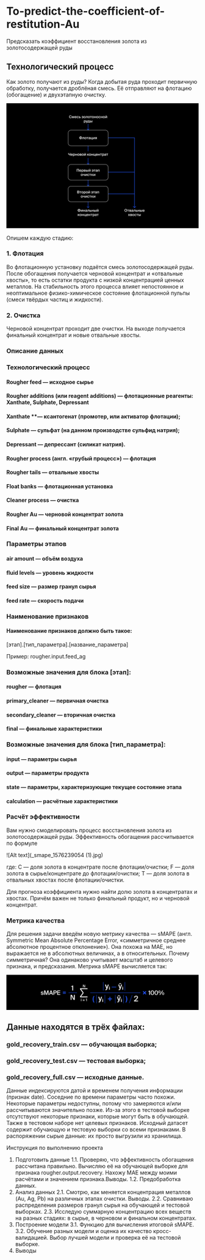 # To-predict-the-coefficient-of-restitution-Au
Предсказать коэффициент восстановления золота из золотосодержащей руды

## Технологический процесс

Как золото получают из руды?
Когда добытая руда проходит первичную обработку, получается дроблёная смесь. Её отправляют на флотацию (обогащение) и двухэтапную очистку.

![Alt text](viruchka_1576238830.jpg)

Опишем каждую стадию:

### 1. Флотация

Во флотационную установку подаётся смесь золотосодержащей руды. После обогащения получается черновой концентрат и «отвальные хвосты», то есть остатки продукта с низкой концентрацией ценных металлов.
На стабильность этого процесса влияет непостоянное и неоптимальное физико-химическое состояние флотационной пульпы (смеси твёрдых частиц и жидкости).

### 2. Очистка

Черновой концентрат проходит две очистки. На выходе получается финальный концентрат и новые отвальные хвосты.

### Описание данных

### Технологический процесс

#### Rougher feed — исходное сырье
#### Rougher additions (или reagent additions) — флотационные реагенты: Xanthate, Sulphate, Depressant
#### Xanthate **— ксантогенат (промотер, или активатор флотации);
#### Sulphate — сульфат (на данном производстве сульфид натрия);
#### Depressant — депрессант (силикат натрия).
#### Rougher process (англ. «грубый процесс») — флотация
#### Rougher tails — отвальные хвосты
#### Float banks — флотационная установка
#### Cleaner process — очистка
#### Rougher Au — черновой концентрат золота
#### Final Au — финальный концентрат золота

### Параметры этапов
#### air amount — объём воздуха
#### fluid levels — уровень жидкости
#### feed size — размер гранул сырья
#### feed rate — скорость подачи

### Наименование признаков

#### Наименование признаков должно быть такое:
[этап].[тип_параметра].[название_параметра]

Пример: rougher.input.feed_ag

### Возможные значения для блока [этап]:

#### rougher — флотация
#### primary_cleaner — первичная очистка
#### secondary_cleaner — вторичная очистка
#### final — финальные характеристики

### Возможные значения для блока [тип_параметра]:
#### input — параметры сырья
#### output — параметры продукта
#### state — параметры, характеризующие текущее состояние этапа
#### calculation — расчётные характеристики

### Расчёт эффективности

Вам нужно смоделировать процесс восстановления золота из золотосодержащей руды.
Эффективность обогащения рассчитывается по формуле

![Alt text](_smape_1576239054 (1).jpg)

где:
C — доля золота в концентрате после флотации/очистки;
F — доля золота в сырье/концентрате до флотации/очистки;
T — доля золота в отвальных хвостах после флотации/очистки.

Для прогноза коэффициента нужно найти долю золота в концентратах и хвостах. Причём важен не только финальный продукт, но и черновой концентрат.

### Метрика качества
Для решения задачи введём новую метрику качества — sMAPE (англ. Symmetric Mean Absolute Percentage Error, «симметричное среднее абсолютное процентное отклонение»).
Она похожа на MAE, но выражается не в абсолютных величинах, а в относительных. Почему симметричная? Она одинаково учитывает масштаб и целевого признака, и предсказания.
Метрика sMAPE вычисляется так:

![Alt text](smape_1576239058.jpg)

## Данные находятся в трёх файлах:

### gold_recovery_train.csv — обучающая выборка;
### gold_recovery_test.csv — тестовая выборка;
### gold_recovery_full.csv — исходные данные.

Данные индексируются датой и временем получения информации (признак date). Соседние по времени параметры часто похожи.
Некоторые параметры недоступны, потому что замеряются и/или рассчитываются значительно позже. Из-за этого в тестовой выборке
отсутствуют некоторые признаки, которые могут быть в обучающей. Также в тестовом наборе нет целевых признаков.
Исходный датасет содержит обучающую и тестовую выборки со всеми признаками.
В распоряжении сырые данные: их просто выгрузили из хранилища. 

Инструкция по выполнению проекта
1. Подготовить данные
1.1. Проверяю, что эффективность обогащения рассчитана правильно. Вычисляю её на обучающей выборке для признака 
rougher.output.recovery. Нахожу MAE между моими расчётами и значением признака.Выводы.
1.2. Предобработка данных.
2. Анализ данных
2.1. Смотрю, как меняется концентрация металлов (Au, Ag, Pb) на различных этапах очистки. Выводы.
2.2. Сравниваю распределения размеров гранул сырья на обучающей и тестовой выборках.
2.3. Исследую суммарную концентрацию всех веществ на разных стадиях: в сырье, в черновом и финальном концентратах. 
3. Построение модели
3.1. Функцию для вычисления итоговой sMAPE.
3.2. Обучение разных модели и оценка их качество кросс-валидацией. Выбор лучшей модели и проверка её на тестовой выборке. 
4. Выводы
